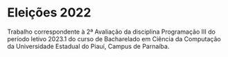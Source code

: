 # Eleições 2022

Trabalho correspondente à 2ª Avaliação da disciplina Programação III do período letivo 2023.1 do curso de Bacharelado em Ciência da Computação da Universidade Estadual do Piauí, Campus de Parnaíba.


